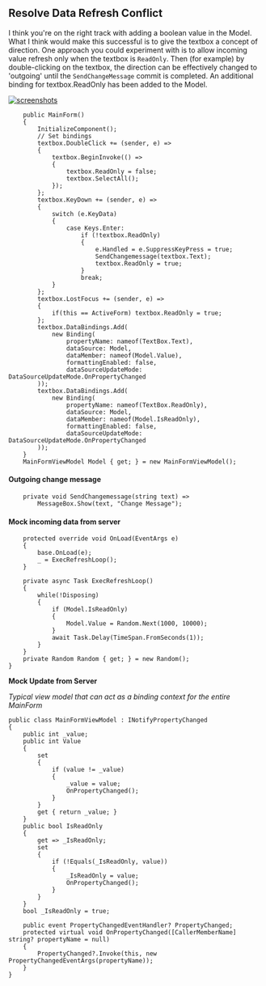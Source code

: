 ## Resolve Data Refresh Conflict
I think you're on the right track with adding a boolean value in the Model. What I think would make this successful is to give the textbox a concept of direction. One approach you could experiment with is to allow incoming value refresh only when the textbox is `ReadOnly`. Then (for example) by double-clicking on the textbox, the direction can be effectively changed to 'outgoing' until the `SendChangeMessage` commit is completed. An additional binding for textbox.ReadOnly has been added to the Model.

[![screenshots][1]][1]

```
    public MainForm()
    {
        InitializeComponent();
        // Set bindings
        textbox.DoubleClick += (sender, e) =>
        {
            textbox.BeginInvoke(() =>
            {
                textbox.ReadOnly = false;
                textbox.SelectAll();
            });
        };
        textbox.KeyDown += (sender, e) =>
        {
            switch (e.KeyData) 
            {
                case Keys.Enter:
                    if (!textbox.ReadOnly)
                    {
                        e.Handled = e.SuppressKeyPress = true; 
                        SendChangemessage(textbox.Text);
                        textbox.ReadOnly = true;
                    }
                    break;
            }
        };
        textbox.LostFocus += (sender, e) =>
        {
            if(this == ActiveForm) textbox.ReadOnly = true;
        };
        textbox.DataBindings.Add(
            new Binding(
                propertyName: nameof(TextBox.Text),
                dataSource: Model,
                dataMember: nameof(Model.Value),
                formattingEnabled: false,
                dataSourceUpdateMode: DataSourceUpdateMode.OnPropertyChanged
        ));
        textbox.DataBindings.Add(
            new Binding(
                propertyName: nameof(TextBox.ReadOnly),
                dataSource: Model,
                dataMember: nameof(Model.IsReadOnly),
                formattingEnabled: false,
                dataSourceUpdateMode: DataSourceUpdateMode.OnPropertyChanged
        ));
    }
    MainFormViewModel Model { get; } = new MainFormViewModel();
```
#### Outgoing change message

```
    private void SendChangemessage(string text) =>
        MessageBox.Show(text, "Change Message");
```
#### Mock incoming data from server

```
    protected override void OnLoad(EventArgs e)
    {
        base.OnLoad(e);
        _ = ExecRefreshLoop();
    }

    private async Task ExecRefreshLoop()
    {
        while(!Disposing)
        {
            if (Model.IsReadOnly) 
            {
                Model.Value = Random.Next(1000, 10000);
            }
            await Task.Delay(TimeSpan.FromSeconds(1)); 
        }
    }
    private Random Random { get; } = new Random();
}
```

**Mock Update from Server**

_Typical view model that can act as a binding context for the entire MainForm_

```
public class MainFormViewModel : INotifyPropertyChanged
{
    public int _value;
    public int Value
    {
        set
        {
            if (value != _value)
            {
                _value = value;
                OnPropertyChanged();
            }
        }
        get { return _value; }
    }
    public bool IsReadOnly
    {
        get => _IsReadOnly;
        set
        {
            if (!Equals(_IsReadOnly, value))
            {
                _IsReadOnly = value;
                OnPropertyChanged();
            }
        }
    }
    bool _IsReadOnly = true;

    public event PropertyChangedEventHandler? PropertyChanged;
    protected virtual void OnPropertyChanged([CallerMemberName] string? propertyName = null)
    {
        PropertyChanged?.Invoke(this, new PropertyChangedEventArgs(propertyName));
    }
}
```


  [1]: https://i.stack.imgur.com/6tYTm.png